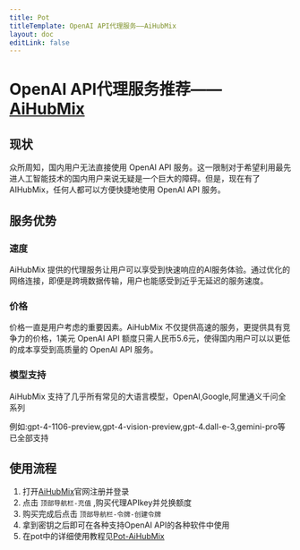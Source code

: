 ```yaml
---
title: Pot
titleTemplate: OpenAI API代理服务——AiHubMix
layout: doc
editLink: false
---
```


# OpenAI API代理服务推荐——[AiHubMix](https://aihubmix.com?aff=trJY)

## 现状

众所周知，国内用户无法直接使用 OpenAI API 服务。这一限制对于希望利用最先进人工智能技术的国内用户来说无疑是一个巨大的障碍。但是，现在有了 AIHubMix，任何人都可以方便快捷地使用 OpenAI API 服务。

## 服务优势

### 速度

AiHubMix 提供的代理服务让用户可以享受到快速响应的AI服务体验。通过优化的网络连接，即便是跨境数据传输，用户也能感受到近乎无延迟的服务速度。

### 价格

价格一直是用户考虑的重要因素。AiHubMix 不仅提供高速的服务，更提供具有竞争力的价格，1美元 OpenAI API 额度只需人民币5.6元，使得国内用户可以以更低的成本享受到高质量的 OpenAI API 服务。

### 模型支持

AiHubMix 支持了几乎所有常见的大语言模型，OpenAI,Google,阿里通义千问全系列

例如:gpt-4-1106-preview,gpt-4-vision-preview,gpt-4.dall-e-3,gemini-pro等已全部支持

## 使用流程

1. 打开[AiHubMix](https://aihubmix.com?aff=trJY)官网注册并登录
2. 点击 `顶部导航栏-充值` ,购买代理APIkey并兑换额度
3. 购买完成后点击 `顶部导航栏-令牌-创建令牌`
4. 拿到密钥之后即可在各种支持OpenAI API的各种软件中使用
5. 在pot中的详细使用教程见[Pot-AiHubMix](/docs/api/translate/openai.html#aihubmix)
